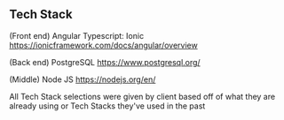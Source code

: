 ## Tech Stack

(Front end) Angular Typescript: Ionic https://ionicframework.com/docs/angular/overview

(Back end) PostgreSQL https://www.postgresql.org/

(Middle) Node JS  https://nodejs.org/en/

All Tech Stack selections were given by client based off of what they are already using or Tech Stacks they've used in the past 
